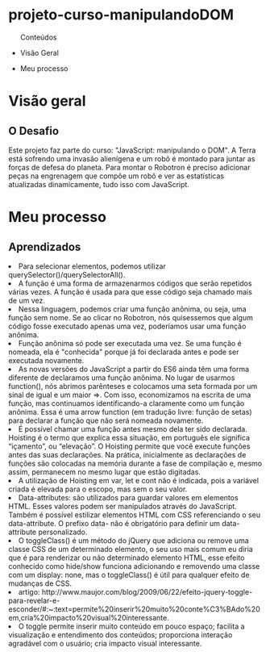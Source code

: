 <h1> projeto-curso-manipulandoDOM </h1>

<ul>Conteúdos
  <li><p>Visão Geral</p></li> 
    <li><p>Meu processo</p></li>
  
  </ul>

<h1>Visão geral</>

   <h2>O Desafio</h2>
  <p>Este projeto faz parte do curso: "JavaScript: manipulando o DOM". A Terra está sofrendo uma invasão alienígena e um robô é montado para juntar as forças de defesa do planeta. Para montar o Robotron é preciso adicionar peças na engrenagem que compõe um robô e ver as estatísticas atualizadas dinamicamente, tudo isso com JavaScript. </p>
  
 
<h1>Meu processo</>
  <h2>Aprendizados</h2>


  <li>Para selecionar elementos, podemos utilizar querySelector()/querySelectorAll().</li>
  <li>A função é uma forma de armazenarmos códigos que serão repetidos várias vezes. A função é usada para que esse código seja chamado mais de um vez.</li>
  <li>Nessa linguagem, podemos criar uma função anônima, ou seja, uma função sem nome. Se ao clicar no Robotron, nós quisessemos que algum código fosse executado apenas uma vez, poderíamos usar uma função anônima.</li>
  <li>Função anônima só pode ser executada uma vez. Se uma função é nomeada, ela é "conhecida" porque já foi declarada antes e pode ser executada novamente.</li>
  <li>As novas versões do JavaScript a partir do ES6 ainda têm uma forma diferente de declaramos uma função anônima. No lugar de usarmos function(), nós abrimos parênteses e colocamos uma seta formada por um sinal de igual e um maior =>. Com isso, economizamos na escrita de uma função, mas continuamos identificando-a claramente como um função anônima. Essa é uma arrow function (em tradução livre: função de setas) para declarar a função que não será nomeada novamente.</li>
  <li>É possível chamar uma função  antes mesmo dela ter sido declarada. Hoisting é o termo que explica essa situação, em português ele significa “içamento”, ou “elevação”. O Hoisting permite que você execute funções antes das suas declarações. Na prática, inicialmente as declarações de funções são colocadas na memória durante a fase de compilação e, mesmo assim, permanecem no mesmo lugar que estão digitadas.</li>
  <li>A utilização de Hoisting em var, let e cont não é indicada, pois a variável criada é elevada para o escopo, mas sem o seu valor.</li>
  <li>Data-attributes: são utilizados para guardar valores em elementos HTML. Esses valores podem ser manipulados através do JavaScript. Também é possível estilizar elementos HTML com CSS referenciando o seu data-attribute. O prefixo data- não é obrigatório para definir um data-attribute personalizado.</li>
  <li>O toggleClass() é um método do jQuery que adiciona ou remove uma classe CSS de um determinado elemento, o seu uso mais comum eu diria que é para renderizar ou não determinado elemento HTML, esse efeito conhecido como hide/show funciona adicionando e removendo uma classe com um display: none, mas o toggleClass() é útil para qualquer efeito de mudanças de CSS.</li>
  <li>artigo: http://www.maujor.com/blog/2009/06/22/efeito-jquery-toggle-para-revelar-e-esconder/#:~:text=permite%20inserir%20muito%20conte%C3%BAdo%20em,cria%20impacto%20visual%20interessante.</li>
  <li>O toggle permite inserir muito conteúdo em pouco espaço; facilita a visualização e entendimento dos conteúdos; proporciona interação agradável com o usuário; cria impacto visual interessante.</li>
  
  